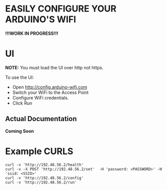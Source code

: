 # EASILY CONFIGURE YOUR ARDUINO'S WIFI
**!!!WORK IN PROGRESS!!!**

# UI

**NOTE:** You must load the UI over http not https.

To use the UI:

- Open http://config.arduino-wifi.com
- Switch your WiFi to the Access Point
- Configure WiFi credentials.
- Click Run

## Actual Documentation
**Coming Soon**


# Example CURLS
    curl -v 'http://192.48.56.2/health' 
    curl -v -X POST 'http://192.48.56.2/set'  -H 'password: <PASSWORD>' -H 'ssid: <SSID>'
    curl -v 'http://192.48.56.2/config' 
    curl -v 'http://192.48.56.2/run' 
